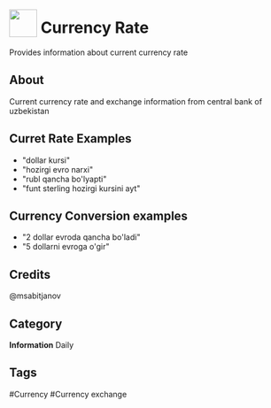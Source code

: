 # <img src="https://raw.githack.com/FortAwesome/Font-Awesome/master/svgs/solid/dollar-sign.svg" card_color="#22A7F0" width="50" height="50" style="vertical-align:bottom"/> Currency Rate
Provides information about current currency rate

## About
Current currency rate and exchange information from central bank of uzbekistan

## Curret Rate Examples
* "dollar kursi"
* "hozirgi evro narxi"
* "rubl qancha bo'lyapti"
* "funt sterling hozirgi kursini ayt"

## Currency Conversion examples
* "2 dollar evroda qancha bo'ladi"
* "5 dollarni evroga o'gir"

## Credits
@msabitjanov

## Category
**Information**
Daily

## Tags
#Currency
#Currency exchange

